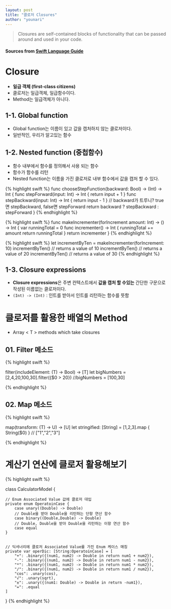 ```yaml
---
layout: post
title: "클로저 Closures"
author: "younari"
---
```


> Closures are self-contained blocks of functionality that can be passed around and used in your code. 

#### Sources from [Swift Language Guide](https://developer.apple.com/library/content/documentation/Swift/Conceptual/Swift_Programming_Language/Closures.html#//apple_ref/doc/uid/TP40014097-CH11-ID94)

# Closure 
- **일급 객체 (first-class citizens)**
- 클로저는 일급객체, 일급함수이다. 
- Method는 일급객체가 아니다.

## 1-1. Global function 
- Global function는 이름이 있고 값을 캡처하지 않는 클로저이다.
- 일반적인, 우리가 알고있는 함수

## 1-2. Nested function (중첩함수)
- 함수 내부에서 함수를 정의해서 사용 되는 함수
- 함수가 함수를 리턴
- Nested function는 이름을 가진 클로저로 내부 함수에서 값을 캡처 할 수 있다.

{% highlight swift %}
func chooseStepFunction(backward: Bool) -> (Int) -> Int {
    func stepForward(input: Int) -> Int { return input + 1 }
    func stepBackward(input: Int) -> Int { return input - 1 }
    // backward가 트루니? true면 stepBackward, false면 stepForward
    return backward ? stepBackward : stepForward
}
{% endhighlight %}

{% highlight swift %}
func makeIncrementer(forIncrement amount: Int) -> () -> Int {
    var runningTotal = 0
    func incrementer() -> Int {
        runningTotal += amount
        return runningTotal
    }
    return incrementer
}
{% endhighlight %}

{% highlight swift %}
let incrementByTen = makeIncrementer(forIncrement: 10)
incrementByTen()
// returns a value of 10
incrementByTen()
// returns a value of 20
incrementByTen()
// returns a value of 30
{% endhighlight %}


## 1-3. Closure expressions
- **Closure expressions**은 주변 컨텍스트에서 **값을 캡처 할 수있는** 간단한 구문으로 작성된 이름없는 클로저이다.
- `(Int) -> (Int)` : 인트를 받아서 인트를 리턴하는 함수를 뜻함


# 클로저를 활용한 배열의 Method
- Array < T > methods which take closures

## 01. Filter 메소드

{% highlight swift %}

filter(includeElement: (T) -> Bool) -> [T]
let bigNumbers = [2,4,20,100,30].filter({$0 > 20})
//bigNumbers = [100,30]

{% endhighlight %}

## 02. Map 메소드

{% highlight swift %}

map(transform: (T) -> U) -> [U]
let stringified: [String] = [1,2,3].map { String($0) }
// ["1","2","3"]

{% endhighlight %}


# 계산기 연산에 클로저 활용해보기

{% highlight swift %}

class CalculatorModel {
    
    // Enum Associated Value 값에 클로저 대입
    private enum OperatoinCase {
        case unary((Double) -> Double)
        // Double을 받아 Double을 리턴하는 단항 연산 함수
        case binary((Double,Double) -> Double)
        // Double, Double을 받아 Double을 리턴하는 이항 연산 함수
        case equal
    }

    
    // 딕셔너리에 클로저 Associated Value를 가진 Enum 케이스 매칭
    private var operDic: [String:OperatoinCase] = [
        "+": .binary({(num1, num2) -> Double in return num1 + num2}),
        "-": .binary({(num1, num2) -> Double in return num1 - num2}),
        "*": .binary({(num1, num2) -> Double in return num1 * num2}),
        "/": .binary({(num1, num2) -> Double in return num1 / num2}),
        "cos": .unary(cos),
        "√": .unary(sqrt),
        "±": .unary({(num1: Double) -> Double in return -num1}),
        "=": .equal
    ]

}
{% endhighlight %}
